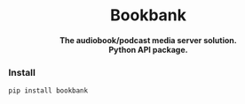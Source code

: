 <h1 align="center">Bookbank</h1>
<h4 align="center">The audiobook/podcast media server solution. <br>Python API package.</h4>

### Install

`pip install bookbank`
